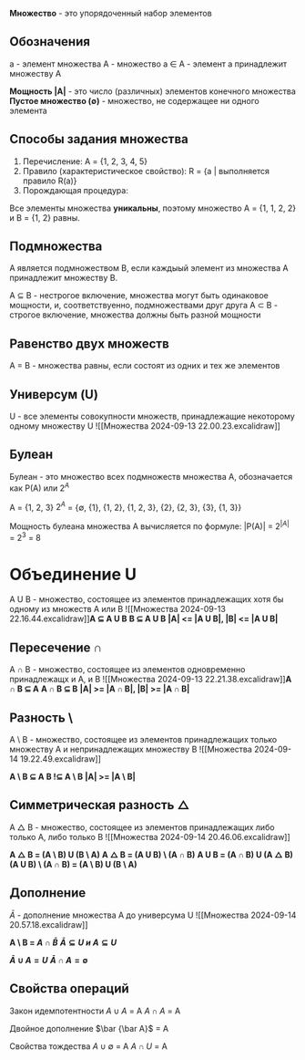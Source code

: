  
**Множество** - это упорядоченный набор элементов

## Обозначения
a - элемент множества
A - множество
a ∈ A - элемент a принадлежит множеству A

**Мощность |A|** - это число (различных) элементов конечного множества
**Пустое множество (∅)** - множество, не содержащее ни одного элемента

## Способы задания множества
1. Перечисление:
	A = {1, 2, 3, 4, 5}
2. Правило (характеристическое свойство):
	R = {a | выполняется правило R(a)}
3. Порождающая процедура:

Все элементы множества **уникальны**, поэтому множество A = {1, 1, 2, 2} и B = {1, 2} равны.

## Подмножества
A является подмножеством B, если каждыый элемент из множества A принадлежит множеству B.

A ⊆ B - нестрогое включение, множества могут быть одинаковое мощности, и, соответствуенно, подмножествами друг друга
A ⊂ B - строгое включение, множества должны быть разной мощности

## Равенство двух множеств
A = B - множества равны, если состоят из одних и тех же элементов

## Универсум (U)
U - все элементы совокупности множеств, принадлежащие некоторому одному множеству U
![[Множества 2024-09-13 22.00.23.excalidraw]]

## Булеан
Булеан - это множество всех подмножеств множества A, обозначается как P(A) или $2^{A}$

A = {1, 2, 3}
$2^A$ = {∅, {1}, {1, 2}, {1, 2, 3}, {2}, {2, 3}, {3}, {1, 3}}

Мощность булеана множества A вычисляется по формуле:
|P(A)| = $2^{|A|}$ = $2^3$ = 8

# Объединение U

A U B - множество, состоящее из элементов принадлежащих хотя бы одному из множеств A или B
![[Множества 2024-09-13 22.16.44.excalidraw]]**A ⊆ A U B**
**B ⊆ A U B**
**|A| <= |A U B|, |B| <= |A U B|**

## Пересечение ∩

A ∩ B - множество, состоящее из элементов одновременно принадлежащх и A, и B
![[Множества 2024-09-13 22.21.38.excalidraw]]**A ∩ B ⊆ A**
**A ∩ B ⊆ B**
**|A| >= |A ∩ B|, |B| >= |A ∩ B|**

## Разность \\

A \\ B - множество, состоящее из элементов принадлежащих только множеству A и непринадлежащих множеству B
![[Множества 2024-09-14 19.22.49.excalidraw]]

**A \\ B ⊆ A**
**B !⊆ A \\ B**
**|A| >= |A \\ B|**

## Симметрическая разность △

A △ B - множество, состоящее из элементов принадлежащих либо только A, либо только B
![[Множества 2024-09-14 20.46.06.excalidraw]]

**A △ B = (A \\ B) U (B \\ A)**
**A △ B = (A U B) \\ (A ∩ B)**
**A U B = (A ∩ B) U (A △ B)**
**(A U B) \\ (A ∩ B) = (A \\ B) U (B \\ A)**

## Дополнение 

$\bar A$ - дополнение множества A до универсума U 
![[Множества 2024-09-14 20.57.18.excalidraw]]

**A \\ B = $A \cap \bar B$**
**$\bar A \subseteq U \; и \; A \subseteq U$**

**$\bar A \cup A = U$**
**$\bar A \cap A = \emptyset$**


## Свойства операций

Закон идемпотентности
$A \cup A$ = A
$A \cap A$ = A

Двойное дополнение
$\bar {\bar A}$ = A

Свойства тождества
$A \cup \emptyset$ = A
$A \cap U$ = A